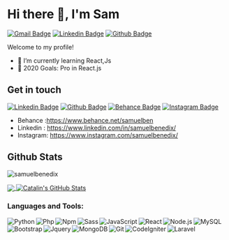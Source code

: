 # Hi there 👋, I'm Sam

[![Gmail Badge](https://img.shields.io/badge/Gmail-D14836?style=for-the-badge&logo=gmail&logoColor=white)](mailto:samben.id0@gmail.com)
[![Linkedin Badge](https://img.shields.io/badge/LinkedIn-0077B5?style=for-the-badge&logo=linkedin&logoColor=white)](https://www.linkedin.com/in/samuelbenedix/)
[![Github Badge](https://img.shields.io/badge/GitHub-100000?style=for-the-badge&logo=github&logoColor=white)](https://www.github.com/samuelbenedix/)

Welcome to my profile!

- 🌱 I’m currently learning React,Js
- 🥅 2020 Goals: Pro in React.js

## Get in touch

[![Linkedin Badge](https://img.shields.io/badge/LinkedIn-0077B5?style=for-the-badge&logo=linkedin&logoColor=white)](https://www.linkedin.com/in/samuelbenedix/)
[![Github Badge](https://img.shields.io/badge/GitHub-100000?style=for-the-badge&logo=github&logoColor=white)](https://www.github.com/samuelbenedix/)
[![Behance Badge](https://img.shields.io/badge/Behance-#1769FF?style=for-the-badge&logo=behance&logoColor=white)](https://www.behance.net/samuelben)
[![Instagram Badge](https://img.shields.io/badge/Instagram-E4405F?style=for-the-badge&logo=instagram&logoColor=white)](https://www.instagram.com/samuelbenedix/)

- Behance :https://www.behance.net/samuelben
- Linkedin : https://www.linkedin.com/in/samuelbenedix/
- Instagram: https://www.instagram.com/samuelbenedix/

## Github Stats

<p> 
<img src=https://komarev.com/ghpvc/?username=samuelbenedix alt=samuelbenedix /> 
<img src="https://visitor-badge.laobi.icu/badge?page_id=samuelbenedix" alt=""/>
</p>

<a href="https://github.com/samuelbenedix/samuelbenedix">
  <img align="center" src="https://github-readme-stats.vercel.app/api/top-langs/?username=samuelbenedix&hide=html&title_color=ffffff&text_color=c9cacc&icon_color=ffa83fF&bg_color=1d1f21&hide_border=true" />
  <img align="center" src="https://github-readme-stats.vercel.app/api?username=samuelbenedix&show_icons=true&line_height=27&count_private=true&title_color=ffffff&text_color=c9cacc&icon_color=ffa83f&bg_color=1d1f21&hide_border=true" alt="Catalin's GitHub Stats" />
</a>

### Languages and Tools:

<img align="left" alt="Python" src="https://img.shields.io/badge/Python-3776AB?style=for-the-badge&logo=python&logoColor=white" />
<img align="left" alt="Php" src="https://img.shields.io/badge/PHP-777BB4?style=for-the-badge&logo=php&logoColor=white" />
<img align="left" alt="Npm" src="https://img.shields.io/badge/npm-CB3837?style=for-the-badge&logo=npm&logoColor=white" />
<img align="left" alt="Sass" src="https://img.shields.io/badge/Sass-CC6699?style=for-the-badge&logo=sass&logoColor=white" />
<img align="left" alt="JavaScript" src="https://img.shields.io/badge/JavaScript-323330?style=for-the-badge&logo=javascript&logoColor=F7DF1E" />
<img align="left" alt="React" src="https://img.shields.io/badge/React-20232A?style=for-the-badge&logo=react&logoColor=61DAFB" />
<img align="left" alt="Node.js" src="https://img.shields.io/badge/Node.js-43853D?style=for-the-badge&logo=node.js&logoColor=white/">
<img align="left" alt="MySQL" src="https://img.shields.io/badge/MySQL-00000F?style=for-the-badge&logo=mysql&logoColor=white" />
<img align="left" alt="Bootstrap" src="https://img.shields.io/badge/Bootstrap-563D7C?style=for-the-badge&logo=bootstrap&logoColor=white" />
<img align="left" alt="Jquery" src="https://img.shields.io/badge/jQuery-0769AD?style=for-the-badge&logo=jquery&logoColor=white" />
<img align="left" alt="MongoDB" src="https://img.shields.io/badge/MongoDB-4EA94B?style=for-the-badge&logo=mongodb&logoColor=white" />
<img align="left" alt="Git" src="https://img.shields.io/badge/Git-F05032?style=for-the-badge&logo=git&logoColor=white" />
<img align="left" alt="CodeIgniter" src="https://img.shields.io/badge/Codeigniter-EF4223?style=for-the-badge&logo=codeigniter&logoColor=white" />
<img align="left" alt="Laravel" src="https://img.shields.io/badge/Laravel-FF2D20?style=for-the-badge&logo=laravel&logoColor=white" />

<!-- - 🔭 I’m currently working on ... -->

<!-- - 👯 I’m looking to collaborate on ...
- 🤔 I’m looking for help with ...
- 💬 Ask me about ...
- 📫 How to reach me: ...
- 😄 Pronouns: ...
- ⚡ Fun fact: ... -->
